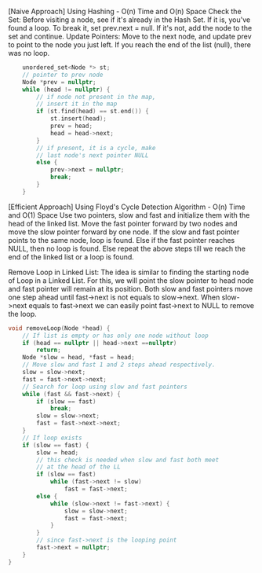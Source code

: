 <p>[Naive Approach] Using Hashing - O(n) Time and O(n) Space
Check the Set: Before visiting a node, see if it's already in the Hash Set.
If it is, you've found a loop. To break it, set prev.next = null.
If it's not, add the node to the set and continue.
Update Pointers: Move to the next node, and update prev to point to the node you just left.
If you reach the end of the list (null), there was no loop.</p>

```cpp
    unordered_set<Node *> st;
    // pointer to prev node
    Node *prev = nullptr;
    while (head != nullptr) {
        // if node not present in the map,
        // insert it in the map
        if (st.find(head) == st.end()) {
            st.insert(head);
            prev = head;
            head = head->next;
        }
        // if present, it is a cycle, make
        // last node's next pointer NULL
        else {
            prev->next = nullptr;
            break;
        }
    }
```
<p>[Efficient Approach] Using Floyd's Cycle Detection Algorithm - O(n) Time and O(1) Space
Use two pointers, slow and fast and initialize them with the head of the linked list.
Move the fast pointer forward by two nodes and move the slow pointer forward by one node.
If the slow and fast pointer points to the same node, loop is found.
Else if the fast pointer reaches NULL, then no loop is found.
Else repeat the above steps till we reach the end of the linked list or a loop is found.
</p>
<p>Remove Loop in Linked List:
The idea is similar to finding the starting node of Loop in a Linked List. For this, we will point the slow pointer to head node and fast pointer will remain at its position. Both slow and fast pointers move one step ahead until fast->next is not equals to slow->next. When slow->next equals to fast->next we can easily point fast->next to NULL to remove the loop.</p>

```cpp
void removeLoop(Node *head) {
    // If list is empty or has only one node without loop
    if (head == nullptr || head->next ==nullptr)
        return;
    Node *slow = head, *fast = head;
    // Move slow and fast 1 and 2 steps ahead respectively.
    slow = slow->next;
    fast = fast->next->next;
    // Search for loop using slow and fast pointers
    while (fast && fast->next) {
        if (slow == fast)
            break;
        slow = slow->next;
        fast = fast->next->next;
    }
    // If loop exists
    if (slow == fast) {
        slow = head;
        // this check is needed when slow and fast both meet
        // at the head of the LL
        if (slow == fast)
            while (fast->next != slow)
                fast = fast->next;
        else {
            while (slow->next != fast->next) {
                slow = slow->next;
                fast = fast->next;
            }
        }
        // since fast->next is the looping point 
        fast->next = nullptr;
    }
}
